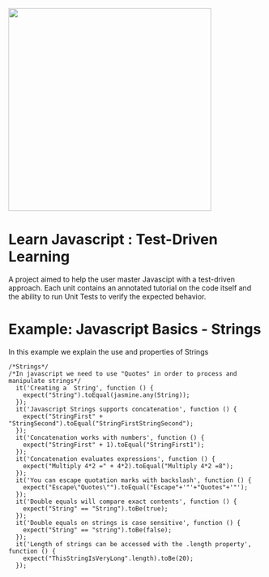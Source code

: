 <a name="README">[<img src="https://s3-us-west-2.amazonaws.com/martinbucket/Learn+Javascript-logo.png" width="400px" />](https://github.com/MartinChavez/Learn-Javascript)</a>

Learn Javascript : Test-Driven Learning
================

A project aimed to help the user master Javascipt with a test-driven approach. Each unit contains an annotated tutorial on the code itself and the ability to run Unit Tests to verify the expected behavior.

Example: Javascript Basics - Strings
====================
In this example we explain the use and properties of Strings 
<!--  -->
    /*Strings*/
    /*In javascript we need to use "Quotes" in order to process and manipulate strings*/
      it('Creating a  String', function () {
        expect("String").toEqual(jasmine.any(String));
      });
      it('Javascript Strings supports concatenation', function () {
        expect("StringFirst" + "StringSecond").toEqual("StringFirstStringSecond");
      });
      it('Concatenation works with numbers', function () {
        expect("StringFirst" + 1).toEqual("StringFirst1");
      });
      it('Concatenation evaluates expressions', function () {
        expect("Multiply 4*2 =" + 4*2).toEqual("Multiply 4*2 =8");
      });
      it('You can escape quotation marks with backslash', function () {
        expect("Escape\"Quotes\"").toEqual("Escape"+'"'+"Quotes"+'"');
      });
      it('Double equals will compare exact contents', function () {
        expect("String" == "String").toBe(true);
      });
      it('Double equals on strings is case sensitive', function () {
        expect("String" == "string").toBe(false);
      });
      it('Length of strings can be accessed with the .length property', function () {
        expect("ThisStringIsVeryLong".length).toBe(20);
      });
